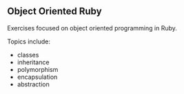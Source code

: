 ## Object Oriented Ruby

Exercises focused on object oriented programming in Ruby.

Topics include:
- classes
- inheritance
- polymorphism
- encapsulation
- abstraction
